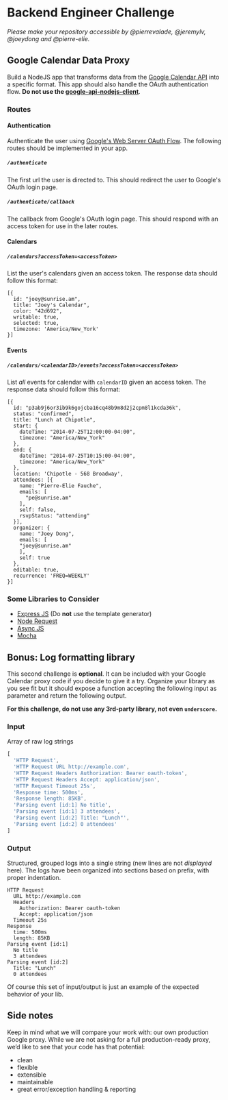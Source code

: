 # Backend Engineer Challenge

*Please make your repository accessible by @pierrevalade, @jeremylv, @joeydong and @pierre-elie.*

## Google Calendar Data Proxy

Build a NodeJS app that transforms data from the [Google Calendar API](https://developers.google.com/google-apps/calendar/concepts) into a specific format. This app should also handle the OAuth authentication flow. **Do not use the [google-api-nodejs-client](https://github.com/google/google-api-nodejs-client)**.

### Routes

#### Authentication

Authenticate the user using [Google's Web Server OAuth Flow](https://developers.google.com/accounts/docs/OAuth2#webserver). The following routes should be implemented in your app.

##### `/authenticate`

The first url the user is directed to. This should redirect the user to Google's OAuth login page.

##### `/authenticate/callback`

The callback from Google's OAuth login page. This should respond with an access token for use in the later routes.


#### Calendars

##### `/calendars?accessToken=<accessToken>`

List the user's calendars given an access token. The response data should follow this format:

```
[{
  id: "joey@sunrise.am",
  title: "Joey's Calendar",
  color: "42d692",
  writable: true,
  selected: true,
  timezone: 'America/New_York'
}]
```

#### Events

##### `/calendars/<calendarID>/events?accessToken=<accessToken>`

List *all* events for calendar with `calendarID` given an access token. The response data should follow this format:

```
[{
  id: "p3ab9j6or3ib9k6gojcba16cq48b9m8d2j2cpm8l1kcda36k",
  status: "confirmed",
  title: "Lunch at Chipotle",
  start: {
    dateTime: "2014-07-25T12:00:00-04:00",
    timezone: "America/New_York"
  },
  end: {
    dateTime: "2014-07-25T10:15:00-04:00",
    timezone: "America/New_York"
  },
  location: 'Chipotle - 568 Broadway',
  attendees: [{
    name: "Pierre-Elie Fauche",
    emails: [
      "pe@sunrise.am"
    ],
    self: false,
    rsvpStatus: "attending"
  }],
  organizer: {
    name: "Joey Dong",
    emails: [
    "joey@sunrise.am"
    ],
    self: true
  },
  editable: true,
  recurrence: 'FREQ=WEEKLY'
}]
```

### Some Libraries to Consider

- [Express JS](https://github.com/visionmedia/express) (Do **not** use the template generator)
- [Node Request](https://github.com/mikeal/request)
- [Async JS](https://github.com/caolan/async)
- [Mocha](https://github.com/visionmedia/mocha)

## Bonus: Log formatting library

This second challenge is **optional**. It can be included with your Google Calendar proxy code if you decide to give it a try.
Organize your library as you see fit but it should expose a function accepting the following input as parameter and return the following output.

**For this challenge, do not use any 3rd-party library, not even `underscore`.**

### Input

Array of raw log strings
```js
[
  'HTTP Request',
  'HTTP Request URL http://example.com',
  'HTTP Request Headers Authorization: Bearer oauth-token',
  'HTTP Request Headers Accept: application/json',
  'HTTP Request Timeout 25s',
  'Response time: 500ms',
  'Response length: 85KB',
  'Parsing event [id:1] No title',
  'Parsing event [id:1] 3 attendees',
  'Parsing event [id:2] Title: "Lunch"',
  'Parsing event [id:2] 0 attendees'
]
```

### Output

Structured, grouped logs into a single string (new lines are not *displayed* here).
The logs have been organized into sections based on prefix, with proper indentation.
```
HTTP Request
  URL http://example.com
  Headers
    Authorization: Bearer oauth-token
    Accept: application/json
  Timeout 25s
Response
  time: 500ms
  length: 85KB
Parsing event [id:1]
  No title
  3 attendees
Parsing event [id:2]
  Title: "Lunch"
  0 attendees
```

Of course this set of input/output is just an example of the expected behavior of your lib.

## Side notes

Keep in mind what we will compare your work with: our own production Google proxy.
While we are not asking for a full production-ready proxy, we’d like to see that your code has that potential:
- clean
- flexible
- extensible
- maintainable
- great error/exception handling & reporting
